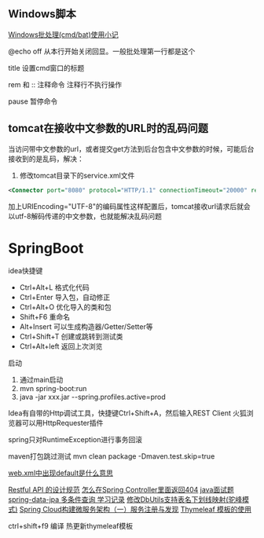 
## Windows脚本

[Windows批处理(cmd/bat)使用小记](https://www.zybuluo.com/yangfch3/note/338252)

@echo off 从本行开始关闭回显。一般批处理第一行都是这个

title 设置cmd窗口的标题

rem 和 ::
注释命令
注释行不执行操作

pause
暂停命令

## tomcat在接收中文参数的URL时的乱码问题
当访问带中文参数的url，或者提交get方法到后台包含中文参数的时候，可能后台接收到的是乱码，解决：
1. 修改tomcat目录下的service.xml文件
```xml
<Connector port="8080" protocol="HTTP/1.1" connectionTimeout="20000" redirectPort="8443" URIEncoding="UTF-8" />
```
加上URIEncoding="UTF-8"的编码属性这样配置后，tomcat接收url请求后就会以utf-8解码传递的中文参数，也就能解决乱码问题

# SpringBoot

idea快捷键
- Ctrl+Alt+L 格式化代码
- Ctrl+Enter 导入包，自动修正
- Ctrl+Alt+O 优化导入的类和包
- Shift+F6 重命名
- Alt+Insert 可以生成构造器/Getter/Setter等
- Ctrl+Shift+T 创建或跳转到测试类
- Ctrl+Alt+left 返回上次浏览

启动
1. 通过main启动
2. mvn spring-boot:run
3. java -jar xxx.jar --spring.profiles.active=prod

Idea有自带的Http调试工具，快捷键Ctrl+Shift+A，然后输入REST Client
火狐浏览器可以用HttpRequester插件

spring只对RuntimeException进行事务回滚

maven打包跳过测试
mvn clean package -Dmaven.test.skip=true

[web.xml中出现<servlet-name>default</servlet-name>是什么意思](http://blog.csdn.net/hello5orld/article/details/9407905)

[Restful API 的设计规范](http://novoland.github.io/%E8%AE%BE%E8%AE%A1/2015/08/17/Restful%20API%20%E7%9A%84%E8%AE%BE%E8%AE%A1%E8%A7%84%E8%8C%83.html)
[怎么在Spring Controller里面返回404](http://jaskey.github.io/blog/2014/09/27/how-to-return-404-in-spring-controller/)
[java面试题](https://dongchuan.gitbooks.io/java-interview-question/spring/spring_bean_scope.html)
[spring-data-jpa 多条件查询 学习记录](http://blog.csdn.net/lsk12162012/article/details/50442792)
[修改DbUtils支持表名下划线映射(驼峰模式)](https://my.oschina.net/quttap/blog/283199)
[Spring Cloud构建微服务架构（一）服务注册与发现](http://blog.didispace.com/springcloud1/)
[Thymeleaf 模板的使用](http://www.jianshu.com/p/ed9d47f92e37)

ctrl+shift+f9 编译 热更新thymeleaf模板
